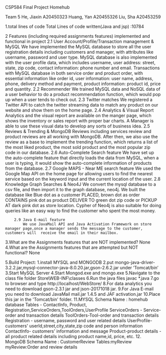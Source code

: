  
CSP584 
Final Project
Homehub


Team 5
He, Jiaxin A20450323
Huang, Yan A20455326
Liu, Sha A20453259

1.total lines of code
Total Lines of code written(Java and jsp) :10784

2 Features  (including required assignments features) implemented and functional in project
		2.1 User Account/Profile/Transaction management & MySQL
			We have implemented the MySQL database to store all the user registration details including customers and manager, with attributes like username, password and user type.
			MySQL database is also implemented with the user profile data, which includes username, user address: street, state, zip code, contact information: phone number and email.
			Transactions with MySQL database in both service order and product order, with essential information like order id, user information: user name, address, phone, delivery method and payment, product information: product id, price and quantity.
		2.2 Recommender
			We trained MySQL data and NoSQL data of a user behavior to do a product recommendation function, which would pop up when a user tends to check out.
		2.3 Twitter matches
			We registered a Twitter API to catch the twitter streaming data to match any product on our website and show them on the home page.
		2.4 Analytics & Visual Report
		           Analytics and the visual report are available on the manger page, which shows the inventory or sales report with proper bar charts. A Manager is able to use these visual data to develop any sorts of business idea.
		2.5 Reviews & Trending & MongoDB
			Reviews including services review and product reviews are all working with MongoDB. After then, we also use the review as a base to implement the trending function, which returns a list of the most liked product, the most sold product and the most popular zip code in our database.
		2.6 Auto-Complete Search feature
			We have set up the auto-complete feature that directly loads the data from MySQL, when a user is typing, it would show the auto-complete information of products from the database.
		2.7 Google MAPS - Near ME search feature
			We used the Google Map API on the home page for allowing users to find the nearest service based on the keyword input and the current location of the user.
		2.8 Knowledge Graph Searches & Neo4J
			We convert the mysql database to a csv file, and then import it to the graph database, neo4j. We built the database like Blue dot as a customer PLACED, brown dot as order CONTAINS pink dot as product DELIVER TO green dot zip code or PICKUP AT dark pink dot as store location. Cypher of Neo4j is also suitable for doing queries like an easy way to find the customer who spent the most money.

		2.9 Java E-mail feature
			We use JavaMail API and Java Activation Framework on store manager page,once a manager sends the message to the customer, customers will  receive the email in their mailbox.
		 
 
3.What are the Assignments features that are NOT implemented?
None
4.What are the Assignments features that are attempted but NOT functional?
None

5.Build Project: 
1.install MYSQL and MONGODB
2.put mongo-java-driver-3.2.2.jar,mysql-connector-java-8.0.20.jar,gson-2.6.2.jar under ‘Tomcat/bin’
3.Start MySQL Server
4.Start Mongod.exe and mongo.exe
5.Navigate to the class file folder Store\WEB-INF\classes
6.Run the java files javac *.java
7.go to browser and type http://localhost/WebStore/
8.For data analytics you need to download gson-2.3.1 jar and json-20171018 jar.
9.For Java E-mail you need to download JavaMail mail.jar 1.4.5 and JAF activation.jar
10.Place this jar in the 'Tomcat/bin' folder.
11.MYSQL Schema Name : homehub database
Tables - ContactInfo, Product, Registration,ServiceOrders,ToolOrders,UserProfile
ServiceOrders - Service-order and transaction details
ToolOrders-Tool-order and transaction details
Registration - username, password and user related details
UserProfile-customers' userId,street,city,state,zip code and person information
ContactInfo- customers' information and message
Product-product details - all product related details including product name,id, price, etc.
12. MongoDB Schema Name : CustomerReview
Tables:myReview
myReview:Order and review details
































